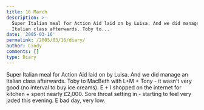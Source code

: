 ```yaml
---
title: 16 March
description: >-
  Super Italian meal for Action Aid laid on by Luisa. And we did manage an
  Italian class afterwards. Toby to...
date: '2005-03-16'
permalink: /2005/03/16/diary/
author: Cindy
comments: []
type: Diary
---
```


Super Italian meal for Action Aid laid on by Luisa. And we did manage an Italian class afterwards. Toby to MacBeth with L+M + Tony - it wasn't very good (no interval to buy ice creams). E + I shopped on the internet for kitchen + spent nearly £2,000. Sore throat setting in - starting to feel very jaded this evening. E bad day, very low.
